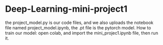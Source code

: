 # Deep-Learning-mini-project1

the project_model.py is our code files, and we also uploads the notebook file named project_model.ipynb, the .pt file is the pytorch model. 
How to train our model:
 open colab, and import the mini_projec1.ipynb file, then run it.
 
 
 
